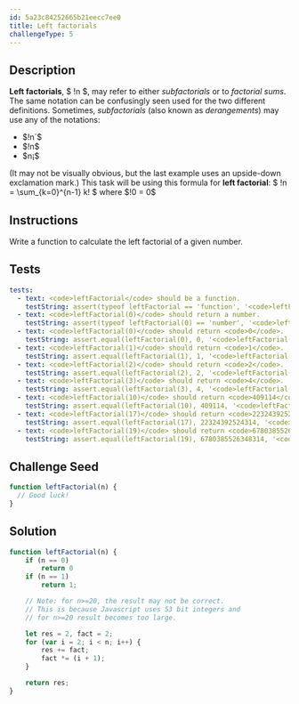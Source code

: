 ```yaml
---
id: 5a23c84252665b21eecc7ee0
title: Left factorials
challengeType: 5
---
```


## Description
<section id='description'>
<b>Left factorials</b>,  $ !n $,  may refer to either  <i>subfactorials</i>  or to  <i>factorial sums</i>. The same notation can be confusingly seen used for the two different definitions. Sometimes,  <i>subfactorials</i>  (also known as <i>derangements</i>)  may use any of the notations:
<ul>
<li>$!n`$</li>
<li>$!n$</li>
<li>$n¡$</li>
</ul>
(It may not be visually obvious, but the last example uses an upside-down exclamation mark.) This task will be using this formula for <b>left factorial</b>:
$ !n = \sum_{k=0}^{n-1} k! $
where $!0 = 0$
</section>

## Instructions
<section id='instructions'>
Write a function to calculate the left factorial of a given number.
</section>

## Tests
<section id='tests'>

``` yml
tests:
  - text: <code>leftFactorial</code> should be a function.
    testString: assert(typeof leftFactorial == 'function', '<code>leftFactorial</code> should be a function.');
  - text: <code>leftFactorial(0)</code> should return a number.
    testString: assert(typeof leftFactorial(0) == 'number', '<code>leftFactorial(0)</code> should return a number.');
  - text: <code>leftFactorial(0)</code> should return <code>0</code>.
    testString: assert.equal(leftFactorial(0), 0, '<code>leftFactorial(0)</code> should return <code>0</code>.');
  - text: <code>leftFactorial(1)</code> should return <code>1</code>.
    testString: assert.equal(leftFactorial(1), 1, '<code>leftFactorial(1)</code> should return <code>1</code>.');
  - text: <code>leftFactorial(2)</code> should return <code>2</code>.
    testString: assert.equal(leftFactorial(2), 2, '<code>leftFactorial(2)</code> should return <code>2</code>.');
  - text: <code>leftFactorial(3)</code> should return <code>4</code>.
    testString: assert.equal(leftFactorial(3), 4, '<code>leftFactorial(3)</code> should return <code>4</code>.');
  - text: <code>leftFactorial(10)</code> should return <code>409114</code>.
    testString: assert.equal(leftFactorial(10), 409114, '<code>leftFactorial(10)</code> should return <code>409114</code>.');
  - text: <code>leftFactorial(17)</code> should return <code>22324392524314</code>.
    testString: assert.equal(leftFactorial(17), 22324392524314, '<code>leftFactorial(17)</code> should return <code>22324392524314</code>.');
  - text: <code>leftFactorial(19)</code> should return <code>6780385526348314</code>.
    testString: assert.equal(leftFactorial(19), 6780385526348314, '<code>leftFactorial(19)</code> should return <code>6780385526348314</code>.');
```

</section>

## Challenge Seed
<section id='challengeSeed'>
<div id='js-seed'>

```js
function leftFactorial(n) {
  // Good luck!
}
```

</div>
</section>

## Solution
<section id='solution'>

```js
function leftFactorial(n) {
    if (n == 0)
        return 0
    if (n == 1)
        return 1;

    // Note: for n>=20, the result may not be correct.
    // This is because Javascript uses 53 bit integers and
    // for n>=20 result becomes too large.

    let res = 2, fact = 2;
    for (var i = 2; i < n; i++) {
        res += fact;
        fact *= (i + 1);
    }

    return res;
}
```

</section>